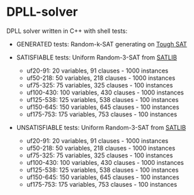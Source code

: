 # DPLL-solver
DPLL solver written in C++ with shell tests:

* GENERATED tests: Random-k-SAT generating on [Tough SAT](https://toughsat.appspot.com/)

* SATISFIABLE tests: Uniform Random-3-SAT from [SATLIB](http://cs.ubc.ca/~hoos/SATLIB/benchm.html)
  * uf20-91:  20 variables, 91 clauses - 1000 instances
  * uf50-218: 50 variables, 218 clauses - 1000 instances
  * uf75-325: 75 variables, 325 clauses - 100 instances
  * uf100-430: 100 variables, 430 clauses - 1000 instances
  * uf125-538: 125 variables, 538 clauses - 100 instances 
  * uf150-645: 150 variables, 645 clauses - 100 instances  
  * uf175-753: 175 variables, 753 clauses - 100 instances 
  
* UNSATISFIABLE tests: Uniform Random-3-SAT from [SATLIB](http://cs.ubc.ca/~hoos/SATLIB/benchm.html)
  * uf20-91:  20 variables, 91 clauses - 1000 instances
  * uf50-218: 50 variables, 218 clauses - 1000 instances
  * uf75-325: 75 variables, 325 clauses - 100 instances
  * uf100-430: 100 variables, 430 clauses - 1000 instances
  * uf125-538: 125 variables, 538 clauses - 100 instances 
  * uf150-645: 150 variables, 645 clauses - 100 instances  
  * uf175-753: 175 variables, 753 clauses - 100 instances 
